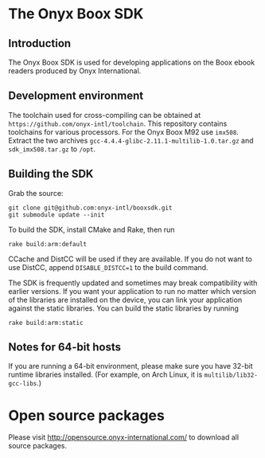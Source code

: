 

# The Onyx Boox SDK

## Introduction

The Onyx Boox SDK is used for developing applications on the Boox
ebook readers produced by Onyx International.

## Development environment

The toolchain used for cross-compiling can be obtained at
`https://github.com/onyx-intl/toolchain`. This repository contains toolchains
for various processors. For the Onyx Boox M92 use `imx508`. Extract the two
archives `gcc-4.4.4-glibc-2.11.1-multilib-1.0.tar.gz` and `sdk_imx508.tar.gz` to
`/opt`.

## Building the SDK

Grab the source:

    git clone git@github.com:onyx-intl/booxsdk.git
    git submodule update --init

To build the SDK, install CMake and Rake, then run

    rake build:arm:default

CCache and DistCC will be used if they are available. If you do not
want to use DistCC, append `DISABLE_DISTCC=1` to the build command.

The SDK is frequently updated and sometimes may break compatibility
with earlier versions. If you want your application to run no matter
which version of the libraries are installed on the device, you can
link your application against the static libraries. You can build the
static libraries by running

    rake build:arm:static

## Notes for 64-bit hosts

If you are running a 64-bit environment, please make sure you have
32-bit runtime libraries installed. (For example, on Arch Linux, it is `multilib/lib32-gcc-libs`.)


# Open source packages

Please visit http://opensource.onyx-international.com/ to download all source packages.

